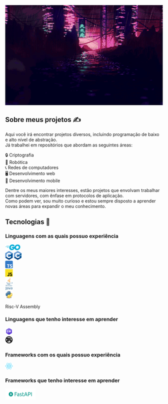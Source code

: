<picture>
  <source media="(prefers-color-scheme: light)" srcset="./japanese-morning-city.gif">
  <source media="(prefers-color-scheme: dark)" srcset="./chinese-night-city.gif">
  <img src="./chinese-night-city.gif" alt="Banner" width="640" height="320"/>
</picture>

## Sobre meus projetos ✍

Aqui você irá encontrar projetos diversos, incluindo programação de baixo e alto nível de abstração.\
Já trabalhei em repositórios que abordam as seguintes áreas:

🔒 Criptografia\
🤖 Robótica\
📞 Redes de computadores\
🖥 Desenvolvimento web\
📱 Desenvolvimento mobile

Dentre os meus maiores interesses, estão projetos que envolvam trabalhar com servidores, com ênfase em protocolos de aplicação.\
Como podem ver, sou muito curioso e estou sempre disposto a aprender novas áreas para expandir o meu conhecimento.

## Tecnologias 🔬

### Linguagens com as quais possuo experiência
<div>
  <img src="logos/go-logo.png" width="48" height="18"/>
</div>
<div>
  <img src="logos/c-logo.png" width="24" height="28"/> <img src="logos/cpp-logo.png" width="24" height="28"/>
</div>
<div>
  <img src="logos/ts-logo.png" width="24" height="24"/>
</div>
<div>
  <img src="logos/js-logo.png" width="24" height="24"/>
</div>
<div>
  <img src="logos/java-logo.png" width="24" height="40"/>
</div>  
<div>
  <img src="logos/python-logo.png" width="24" height="24"/>
</div>
<div>
  <p>Risc-V Assembly</p> 
</div>

### Linguagens que tenho interesse em aprender
<div>
  <img src="logos/csharp-logo.png" width="24" height="24"/> 
</div>
<div>
  <img src="logos/rust-logo.png" width="24" height="24"/>
</div>

### Frameworks com os quais possuo experiência
<div>
  <img src="logos/react-logo.png" width="24" height="20"/>
</div>

### Frameworks que tenho interesse em aprender
<div>
  <img src="logos/fastapi-logo.png" width="96" height="36"/>
</div>
